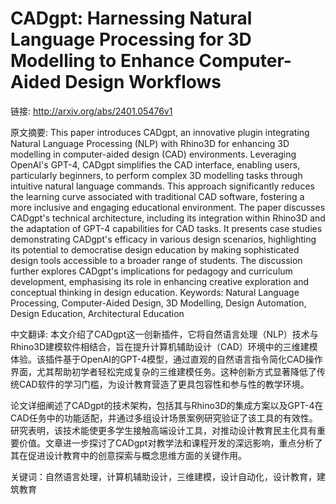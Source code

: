 # CADgpt: Harnessing Natural Language Processing for 3D Modelling to Enhance Computer-Aided Design Workflows

链接: http://arxiv.org/abs/2401.05476v1

原文摘要:
This paper introduces CADgpt, an innovative plugin integrating Natural
Language Processing (NLP) with Rhino3D for enhancing 3D modelling in
computer-aided design (CAD) environments. Leveraging OpenAI's GPT-4, CADgpt
simplifies the CAD interface, enabling users, particularly beginners, to
perform complex 3D modelling tasks through intuitive natural language commands.
This approach significantly reduces the learning curve associated with
traditional CAD software, fostering a more inclusive and engaging educational
environment. The paper discusses CADgpt's technical architecture, including its
integration within Rhino3D and the adaptation of GPT-4 capabilities for CAD
tasks. It presents case studies demonstrating CADgpt's efficacy in various
design scenarios, highlighting its potential to democratise design education by
making sophisticated design tools accessible to a broader range of students.
The discussion further explores CADgpt's implications for pedagogy and
curriculum development, emphasising its role in enhancing creative exploration
and conceptual thinking in design education.
  Keywords: Natural Language Processing, Computer-Aided Design, 3D Modelling,
Design Automation, Design Education, Architectural Education

中文翻译:
本文介绍了CADgpt这一创新插件，它将自然语言处理（NLP）技术与Rhino3D建模软件相结合，旨在提升计算机辅助设计（CAD）环境中的三维建模体验。该插件基于OpenAI的GPT-4模型，通过直观的自然语言指令简化CAD操作界面，尤其帮助初学者轻松完成复杂的三维建模任务。这种创新方式显著降低了传统CAD软件的学习门槛，为设计教育营造了更具包容性和参与性的教学环境。

论文详细阐述了CADgpt的技术架构，包括其与Rhino3D的集成方案以及GPT-4在CAD任务中的功能适配，并通过多组设计场景案例研究验证了该工具的有效性。研究表明，该技术能使更多学生接触高端设计工具，对推动设计教育民主化具有重要价值。文章进一步探讨了CADgpt对教学法和课程开发的深远影响，重点分析了其在促进设计教育中的创意探索与概念思维方面的关键作用。

关键词：自然语言处理，计算机辅助设计，三维建模，设计自动化，设计教育，建筑教育
